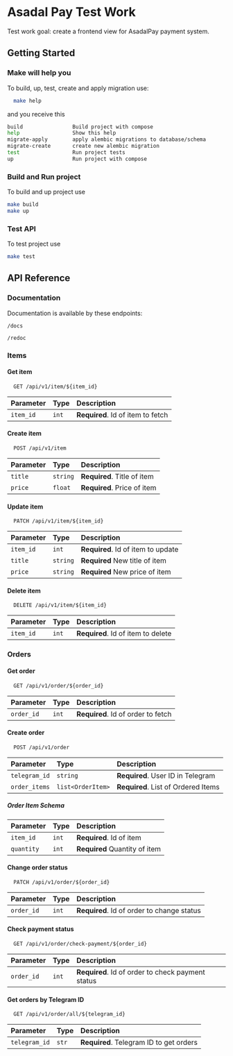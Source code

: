 
# Asadal Pay Test Work

Test work goal: create a frontend view for AsadalPay payment system.

## Getting Started

### Make will help you
To build, up, test, create and apply migration use:

```bash
  make help
```
and you receive this
```bash
build                Build project with compose
help                 Show this help
migrate-apply        apply alembic migrations to database/schema
migrate-create       create new alembic migration
test                 Run project tests
up                   Run project with compose
```

### Build and Run project
To build and up project use
```bash
make build
make up
```

### Test API
To test project use
```bash
make test
```

## API Reference

### Documentation
Documentation is available by these endpoints:
```http
/docs
```
```http
/redoc
```

### Items

#### Get item

```http
  GET /api/v1/item/${item_id}
```

| Parameter | Type     | Description                       |
| :-------- | :------- | :-------------------------------- |
| `item_id` | `int`    | **Required**. Id of item to fetch |


#### Create item

```http
  POST /api/v1/item
```

| Parameter | Type     | Description                       |
| :-------- | :------- | :-------------------------------- |
| `title`   | `string` | **Required**. Title of item       |
| `price`   | `float`  | **Required**. Price of item       |


#### Update item

```http
  PATCH /api/v1/item/${item_id}
```

| Parameter | Type     | Description                       |
| :-------- | :------- | :-------------------------------- |
| `item_id` | `int`    | **Required**. Id of item to update|
| `title`   | `string` | **Required** New title of item    |
| `price`   | `string` | **Required** New price of item    |


#### Delete item

```http
  DELETE /api/v1/item/${item_id}
```

| Parameter | Type     | Description                       |
| :-------- | :------- | :-------------------------------- |
| `item_id` | `int`    | **Required**. Id of item to delete|


### Orders

#### Get order

```http
  GET /api/v1/order/${order_id}
```

| Parameter | Type     | Description                       |
| :-------- | :------- | :-------------------------------- |
| `order_id`| `int`    | **Required**. Id of order to fetch|


#### Create order

```http
  POST /api/v1/order
```

| Parameter    | Type            | Description                         |
| :--------    | :-------        | :--------------------------------   |
| `telegram_id`| `string`        | **Required**. User ID in Telegram   |
|`order_items` |`list<OrderItem>`| **Required**. List of Ordered Items |

##### Order Item Schema

| Parameter | Type     | Description                       |
| :-------- | :------- | :-------------------------------- |
| `item_id` | `int`    | **Required**. Id of item          |
|`quantity` |`int`     | **Required** Quantity of item     |


#### Change order status

```http
  PATCH /api/v1/order/${order_id}
```

| Parameter | Type     | Description                               |
| :-------- | :------- | :--------------------------------         |
| `order_id`| `int`    | **Required**. Id of order to change status|


#### Check payment status

```http
  GET /api/v1/order/check-payment/${order_id}
```

| Parameter | Type     | Description                                      |
| :-------- | :------- | :--------------------------------                |
| `order_id`| `int`    | **Required**. Id of order to check payment status|


#### Get orders by Telegram ID

```http
  GET /api/v1/order/all/${telegram_id}
```

| Parameter    | Type     | Description                               |
| :--------    | :------- | :--------------------------------         |
| `telegram_id`| `str`    | **Required**. Telegram ID to get orders   |
